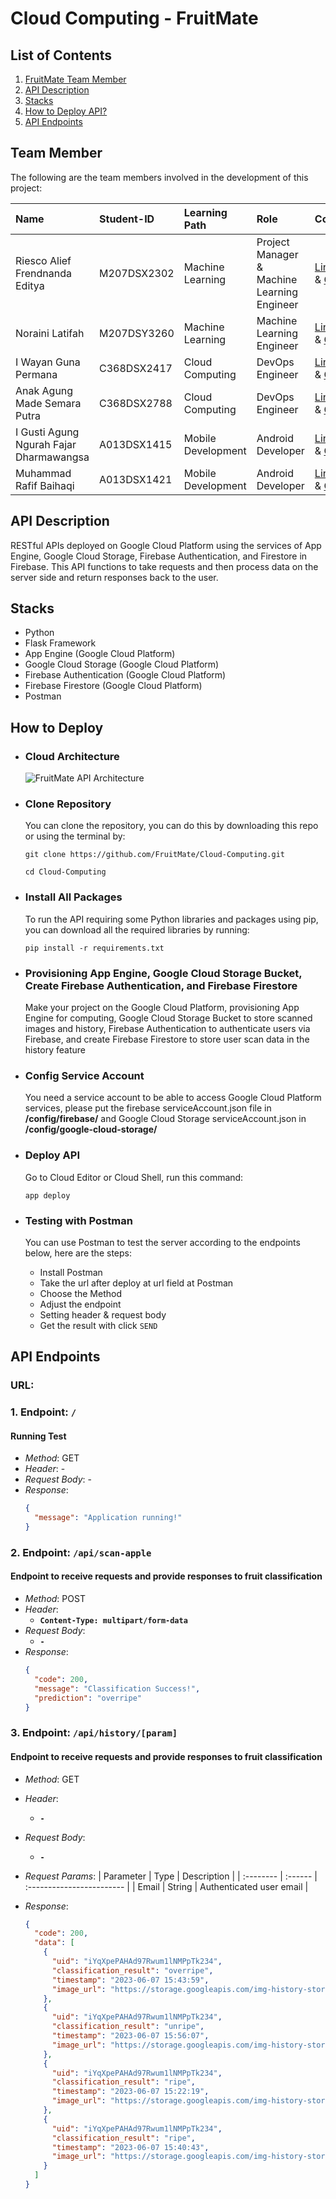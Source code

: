 # Cloud Computing - FruitMate

## List of Contents

1. [FruitMate Team Member](#team-member)
2. [API Description](#api-description)
3. [Stacks](#stacks)
4. [How to Deploy API?](#how-to-deploy)
5. [API Endpoints](#api-enspoints)

## Team Member

The following are the team members involved in the development of this project:

| Name                                    | Student-ID  | Learning Path      | Role                                        | Contacts                                                                                                                  |
| :-------------------------------------- | :---------- | :----------------- | :------------------------------------------ | :------------------------------------------------------------------------------------------------------------------------ |
| Riesco Alief Frendnanda Editya          | M207DSX2302 | Machine Learning   | Project Manager & Machine Learning Engineer | [LinkedIn](https://www.linkedin.com/in/riesco-alief-frendnanda-editya-a65929244/) & [Github](https://github.com/riszt892) |
| Noraini Latifah                         | M207DSY3260 | Machine Learning   | Machine Learning Engineer                   | [LinkedIn](https://www.linkedin.com/in/norainilatifah/) & [Github](https://github.com/Noraini09)                          |
| I Wayan Guna Permana                    | C368DSX2417 | Cloud Computing    | DevOps Engineer                             | [LinkedIn](https://www.linkedin.com/in/i-wayan-guna-permana/) & [Github](https://github.com/gunapermana)                  |
| Anak Agung Made Semara Putra            | C368DSX2788 | Cloud Computing    | DevOps Engineer                             | [LinkedIn](https://www.linkedin.com/in/gungwahada1/) & [Github](https://github.com/Gungwahada1)                           |
| I Gusti Agung Ngurah Fajar Dharmawangsa | A013DSX1415 | Mobile Development | Android Developer                           | [LinkedIn](https://www.linkedin.com/in/ngurahfajar/) & [Github](https://github.com/NgurahFajar)                           |
| Muhammad Rafif Baihaqi                  | A013DSX1421 | Mobile Development | Android Developer                           | [LinkedIn](https://www.linkedin.com/in/muhammad-rafif-baihaqi-198b56226/) & [Github](https://github.com/Raff-28)          |

## API Description

RESTful APIs deployed on Google Cloud Platform using the services of App Engine, Google Cloud Storage, Firebase Authentication, and Firestore in Firebase. This API functions to take requests and then process data on the server side and return responses back to the user.

## Stacks

- Python
- Flask Framework
- App Engine (Google Cloud Platform)
- Google Cloud Storage (Google Cloud Platform)
- Firebase Authentication (Google Cloud Platform)
- Firebase Firestore (Google Cloud Platform)
- Postman

## How to Deploy

- ### Cloud Architecture

  ![FruitMate API Architecture](/assets/cloud-architecture.png)

- ### Clone Repository
  You can clone the repository, you can do this by downloading this repo or using the terminal by:
  ```shell
  git clone https://github.com/FruitMate/Cloud-Computing.git
  ```
  ```shell
  cd Cloud-Computing
  ```
- ### Install All Packages
  To run the API requiring some Python libraries and packages using pip, you can download all the required libraries by running:
  ```shell
  pip install -r requirements.txt
  ```
- ### Provisioning App Engine, Google Cloud Storage Bucket, Create Firebase Authentication, and Firebase Firestore
  Make your project on the Google Cloud Platform, provisioning App Engine for computing, Google Cloud Storage Bucket to store scanned images and history, Firebase Authentication to authenticate users via Firebase, and create Firebase Firestore to store user scan data in the history feature
- ### Config Service Account
  You need a service account to be able to access Google Cloud Platform services, please put the firebase serviceAccount.json file in **/config/firebase/** and Google Cloud Storage serviceAccount.json in **/config/google-cloud-storage/**
- ### Deploy API
  Go to Cloud Editor or Cloud Shell, run this command:
  ```shell
  app deploy
  ```
- ### Testing with Postman
  You can use Postman to test the server according to the endpoints below, here are the steps:
  - Install Postman
  - Take the url after deploy at url field at Postman
  - Choose the Method
  - Adjust the endpoint
  - Setting header & request body
  - Get the result with click `SEND`

## API Endpoints

### URL:

### 1. Endpoint: `/`

#### Running Test

- _Method_: GET
- _Header_: -
- _Request Body_: -
- _Response_:
  ```json
  {
    "message": "Application running!"
  }
  ```

### 2. Endpoint: `/api/scan-apple`

#### Endpoint to receive requests and provide responses to fruit classification

- _Method_: POST
- _Header_:
  - **`Content-Type: multipart/form-data`**
- _Request Body_:
  - **`-`**
- _Response_:
  ```json
  {
    "code": 200,
    "message": "Classification Success!",
    "prediction": "overripe"
  }
  ```

### 3. Endpoint: `/api/history/[param]`

#### Endpoint to receive requests and provide responses to fruit classification

- _Method_: GET
- _Header_:
  - **`-`**
- _Request Body_:
  - **`-`**
- _Request Params_:
  | Parameter | Type | Description |
  | :-------- | :------ | :------------------------ |
  | Email | String | Authenticated user email |

- _Response_:
  ```json
  {
    "code": 200,
    "data": [
      {
        "uid": "iYqXpePAHAd97Rwum1lNMPpTk234",
        "classification_result": "overripe",
        "timestamp": "2023-06-07 15:43:59",
        "image_url": "https://storage.googleapis.com/img-history-storage-bucket/20230607154356_iYqXpePAHAd97Rwum1lNMPpTk2N2_0TjqBkd6WD.jpg"
      },
      {
        "uid": "iYqXpePAHAd97Rwum1lNMPpTk234",
        "classification_result": "unripe",
        "timestamp": "2023-06-07 15:56:07",
        "image_url": "https://storage.googleapis.com/img-history-storage-bucket/20230607155606_iYqXpePAHAd97Rwum1lNMPpTk2N2_yqVBs0lM1V.jpg"
      },
      {
        "uid": "iYqXpePAHAd97Rwum1lNMPpTk234",
        "classification_result": "ripe",
        "timestamp": "2023-06-07 15:22:19",
        "image_url": "https://storage.googleapis.com/img-history-storage-bucket/20230607152212_iYqXpePAHAd97Rwum1lNMPpTk2N2_XCaFE0odhY.jpg"
      },
      {
        "uid": "iYqXpePAHAd97Rwum1lNMPpTk234",
        "classification_result": "ripe",
        "timestamp": "2023-06-07 15:40:43",
        "image_url": "https://storage.googleapis.com/img-history-storage-bucket/20230607154040_iYqXpePAHAd97Rwum1lNMPpTk2N2_qezPXcnajK.jpg"
      }
    ]
  }
  ```
